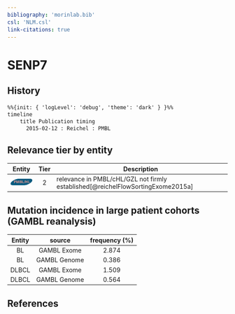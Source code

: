 ```yaml
---
bibliography: 'morinlab.bib'
csl: 'NLM.csl'
link-citations: true
---
```


# SENP7

## History

```mermaid
%%{init: { 'logLevel': 'debug', 'theme': 'dark' } }%%
timeline
    title Publication timing
      2015-02-12 : Reichel : PMBL
```


## Relevance tier by entity

|Entity|Tier|Description|
|:------:|:----:|--------------------------------------|
|![PMBL](images/icons/PMBL_tier2.png)|2|relevance in PMBL/cHL/GZL not firmly established[@reichelFlowSortingExome2015a]|


## Mutation incidence in large patient cohorts (GAMBL reanalysis)

|Entity|source |frequency (%)|
|:------:|:----:|:----:|
|BL|GAMBL Exome |2.874 |
|BL|GAMBL Genome |0.386 |
|DLBCL|GAMBL Exome |1.509 |
|DLBCL|GAMBL Genome |0.564 |


## References


